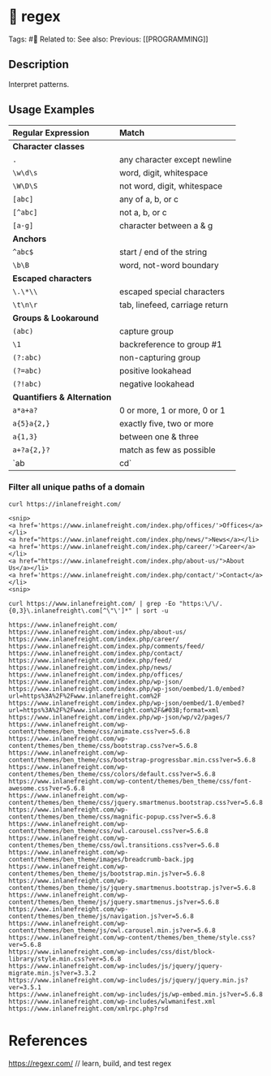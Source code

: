 # 🤖 regex

Tags: #🤖
Related to:
See also:
Previous: [[PROGRAMMING]]

## Description

Interpret patterns.

## Usage Examples

|Regular Expression|Match|
|:----|:----|
|**Character classes**| |
|`.`|any character except newline|
|`\w\d\s`|word, digit, whitespace|
|`\W\D\S`|not word, digit, whitespace|
|`[abc]`|any of a, b, or c|
|`[^abc]`|not a, b, or c|
|`[a-g]`|character between a & g|
|**Anchors**| |
|`^abc$`|start / end of the string|
|`\b\B`|word, not-word boundary|
|**Escaped characters**| |
|`\.\*\\`|escaped special characters|
|`\t\n\r`|tab, linefeed, carriage return|
|**Groups & Lookaround**| |
|`(abc)`|capture group|
|`\1`|backreference to group #1|
|`(?:abc)`|non-capturing group|
|`(?=abc)`|positive lookahead|
|`(?!abc)`|negative lookahead|
|**Quantifiers & Alternation**| |
|`a*a+a?`|0 or more, 1 or more, 0 or 1|
|`a{5}a{2,}`|exactly five, two or more|
|`a{1,3}`|between one & three|
|`a+?a{2,}?`|match as few as possible|
|`ab|cd`|match ab or cd|

### Filter all unique paths of a domain

	curl https://inlanefreight.com/

```shell-session
<snip>
<a href='https://www.inlanefreight.com/index.php/offices/'>Offices</a></li>
<a href="https://www.inlanefreight.com/index.php/news/">News</a></li>
<a href='https://www.inlanefreight.com/index.php/career/'>Career</a></li>
<a href="https://www.inlanefreight.com/index.php/about-us/">About Us</a></li>
<a href='https://www.inlanefreight.com/index.php/contact/'>Contact</a></li>
<snip>
```

	curl https://www.inlanefreight.com/ | grep -Eo "https:\/\/.{0,3}\.inlanefreight\.com[^\"\']*" | sort -u

```shell-session
https://www.inlanefreight.com/
https://www.inlanefreight.com/index.php/about-us/
https://www.inlanefreight.com/index.php/career/
https://www.inlanefreight.com/index.php/comments/feed/
https://www.inlanefreight.com/index.php/contact/
https://www.inlanefreight.com/index.php/feed/
https://www.inlanefreight.com/index.php/news/
https://www.inlanefreight.com/index.php/offices/
https://www.inlanefreight.com/index.php/wp-json/
https://www.inlanefreight.com/index.php/wp-json/oembed/1.0/embed?url=https%3A%2F%2Fwww.inlanefreight.com%2F
https://www.inlanefreight.com/index.php/wp-json/oembed/1.0/embed?url=https%3A%2F%2Fwww.inlanefreight.com%2F&#038;format=xml
https://www.inlanefreight.com/index.php/wp-json/wp/v2/pages/7
https://www.inlanefreight.com/wp-content/themes/ben_theme/css/animate.css?ver=5.6.8
https://www.inlanefreight.com/wp-content/themes/ben_theme/css/bootstrap.css?ver=5.6.8
https://www.inlanefreight.com/wp-content/themes/ben_theme/css/bootstrap-progressbar.min.css?ver=5.6.8
https://www.inlanefreight.com/wp-content/themes/ben_theme/css/colors/default.css?ver=5.6.8
https://www.inlanefreight.com/wp-content/themes/ben_theme/css/font-awesome.css?ver=5.6.8
https://www.inlanefreight.com/wp-content/themes/ben_theme/css/jquery.smartmenus.bootstrap.css?ver=5.6.8
https://www.inlanefreight.com/wp-content/themes/ben_theme/css/magnific-popup.css?ver=5.6.8
https://www.inlanefreight.com/wp-content/themes/ben_theme/css/owl.carousel.css?ver=5.6.8
https://www.inlanefreight.com/wp-content/themes/ben_theme/css/owl.transitions.css?ver=5.6.8
https://www.inlanefreight.com/wp-content/themes/ben_theme/images/breadcrumb-back.jpg
https://www.inlanefreight.com/wp-content/themes/ben_theme/js/bootstrap.min.js?ver=5.6.8
https://www.inlanefreight.com/wp-content/themes/ben_theme/js/jquery.smartmenus.bootstrap.js?ver=5.6.8
https://www.inlanefreight.com/wp-content/themes/ben_theme/js/jquery.smartmenus.js?ver=5.6.8
https://www.inlanefreight.com/wp-content/themes/ben_theme/js/navigation.js?ver=5.6.8
https://www.inlanefreight.com/wp-content/themes/ben_theme/js/owl.carousel.min.js?ver=5.6.8
https://www.inlanefreight.com/wp-content/themes/ben_theme/style.css?ver=5.6.8
https://www.inlanefreight.com/wp-includes/css/dist/block-library/style.min.css?ver=5.6.8
https://www.inlanefreight.com/wp-includes/js/jquery/jquery-migrate.min.js?ver=3.3.2
https://www.inlanefreight.com/wp-includes/js/jquery/jquery.min.js?ver=3.5.1
https://www.inlanefreight.com/wp-includes/js/wp-embed.min.js?ver=5.6.8
https://www.inlanefreight.com/wp-includes/wlwmanifest.xml
https://www.inlanefreight.com/xmlrpc.php?rsd
```

# References

https://regexr.com/ // learn, build, and test regex